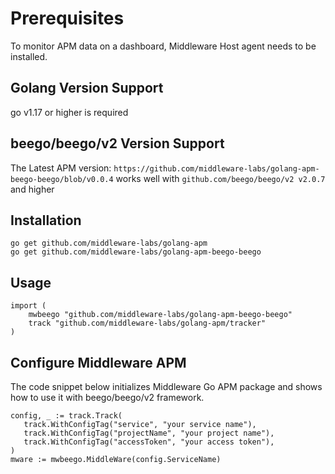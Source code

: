 # Prerequisites

To monitor APM data on a dashboard, Middleware Host agent needs to be installed.

## Golang Version Support

go v1.17 or higher is required

## beego/beego/v2 Version Support

The Latest APM version:
`https://github.com/middleware-labs/golang-apm-beego-beego/blob/v0.0.4`
works well with `github.com/beego/beego/v2 v2.0.7` and higher


## Installation

```
go get github.com/middleware-labs/golang-apm
go get github.com/middleware-labs/golang-apm-beego-beego
```

## Usage

```
import (
	mwbeego "github.com/middleware-labs/golang-apm-beego-beego"
	track "github.com/middleware-labs/golang-apm/tracker"
)
```

## Configure Middleware APM

The code snippet below initializes Middleware Go APM package and shows how to use it with beego/beego/v2 framework.

```
config, _ := track.Track(
   track.WithConfigTag("service", "your service name"),
   track.WithConfigTag("projectName", "your project name"),
   track.WithConfigTag("accessToken", "your access token"),
)
mware := mwbeego.MiddleWare(config.ServiceName)
```


